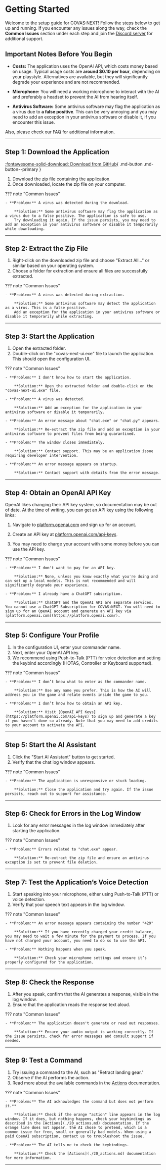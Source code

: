 # Getting Started

Welcome to the setup guide for COVAS:NEXT! Follow the steps below to get up and running. If you encounter any issues along the way, check the **Common Issues** section under each step and join the [Discord server](https://discord.gg/9c58jxVuAT) for additional support.

## Important Notes Before You Begin

- **Costs:** The application uses the OpenAI API, which costs money based on usage. Typical usage costs are **around $0.10 per hour**, depending on your playstyle. Alternatives are available, but they will significantly degrade your experience and are not recommended.

- **Microphone:** You will need a working microphone to interact with the AI and preferably a headset to prevent the AI from hearing itself.

- **Antivirus Software:** Some antivirus software may flag the application as a virus due to **a false positive**. This can be very annoying and you may need to add an exception in your antivirus software or disable it, if you encounter this issue.

Also, please check our [FAQ](./10_faq.md) for additional information.

---

## Step 1: Download the Application

[:fontawesome-solid-download: Download from GitHub](https://github.com/RatherRude/Elite-Dangerous-AI-Integration/releases/latest){ .md-button .md-button--primary }

1. Download the zip file containing the application.
2. Once downloaded, locate the zip file on your computer.

??? note "Common Issues"

    - **Problem:** A virus was detected during the download.

        **Solution:** Some antivirus software may flag the application as a virus due to a false positive. The application is safe to use.
        Try downloading it again. If the issue persists, you may need to add an exception in your antivirus software or disable it temporarily while downloading.

---

## Step 2: Extract the Zip File

1. Right-click on the downloaded zip file and choose "Extract All..." or similar based on your operating system.
2. Choose a folder for extraction and ensure all files are successfully extracted.

??? note "Common Issues"

    - **Problem:** A virus was detected during extraction.
    
        **Solution:** Some antivirus software may detect the application as a virus. This is a false positive.  
        Add an exception for the application in your antivirus software or disable it temporarily while extracting.

---

## Step 3: Start the Application

1. Open the extracted folder.
2. Double-click on the "covas-next-ui.exe" file to launch the application. This should open the configuration UI.

??? note "Common Issues"

    - **Problem:** I don't know how to start the application.
    
        **Solution:** Open the extracted folder and double-click on the "covas-next-ui.exe" file.

    - **Problem:** A virus was detected.
    
        **Solution:** Add an exception for the application in your antivirus software or disable it temporarily.

    - **Problem:** An error message about "chat.exe" or "chat.py" appears.

        **Solution:** Re-extract the zip file and add an exception in your antivirus software to prevent files from being quarantined.

    - **Problem:** The window closes immediately.
    
        **Solution:** Contact support. This may be an application issue requiring developer intervention.

    - **Problem:** An error message appears on startup.
    
        **Solution:** Contact support with details from the error message.


---

## Step 4: Obtain an OpenAI API Key

OpenAI likes changing their API key system, so documentation may be out of date. At the time of writing, you can get an API key using the following links:

1. Navigate to [platform.openai.com](https://platform.openai.com/) and sign up for an account.

2. Create an API key at [platform.openai.com/api-keys](https://platform.openai.com/api-keys). 

3. You may need to charge your account with some money before you can use the API key.

??? note "Common Issues"

    - **Problem:** I don't want to pay for an API key.
    
        **Solution:** None, unless you know exactly what you're doing and can set up a local models. This is not recommended and will significantly degrade your experience.
    
    - **Problem:** I already have a ChatGPT subscription.

        **Solution:** ChatGPT and the OpenAI API are separate services. You cannot use a ChatGPT Subscription for COVAS:NEXT. You will need to sign up for an OpenAI account and generate an API key via [platform.openai.com](https://platform.openai.com/).

---

## Step 5: Configure Your Profile

1. In the configuration UI, enter your commander name.
2. Next, enter your OpenAI API key.
3. We recommend using Push-to-Talk (PTT) for voice detection and setting the keybind accordingly (HOTAS, Controller or Keyboard supported).

??? note "Common Issues"

    - **Problem:** I don’t know what to enter as the commander name.
    
        **Solution:** Use any name you prefer. This is how the AI will address you in the game and relate events inside the game to you.

    - **Problem:** I don’t know how to obtain an API key.
    
        **Solution:** Visit [OpenAI API Keys](https://platform.openai.com/api-keys) to sign up and generate a key if you haven’t done so already. Note that you may need to add credits to your account to activate the API.

---

## Step 5: Start the AI Assistant

1. Click the "Start AI Assistant" button to get started.
2. Verify that the chat log window appears.

??? note "Common Issues"

    - **Problem:** The application is unresponsive or stuck loading.
    
        **Solution:** Close the application and try again. If the issue persists, reach out to support for assistance.

---

## Step 6: Check for Errors in the Log Window

1. Look for any error messages in the log window immediately after starting the application.

??? note "Common Issues"

    - **Problem:** Errors related to "chat.exe" appear.
    
        **Solution:** Re-extract the zip file and ensure an antivirus exception is set to prevent file deletion.

---

## Step 7: Test the Application’s Voice Detection

1. Start speaking into your microphone, either using Push-to-Talk (PTT) or voice detection.
2. Verify that your speech text appears in the log window.

??? note "Common Issues"

    - **Problem:** An error message appears containing the number "429"
        
        **Solution:** If you have recently charged your credit balance, you may need to wait a few minute for the payment to process. If you have not charged your account, you need to do so to use the API.

    - **Problem:** Nothing happens when you speak.
    
        **Solution:** Check your microphone settings and ensure it’s properly configured for the application.

---

## Step 8: Check the Response

1. After you speak, confirm that the AI generates a response, visible in the log window.
2. Ensure that the application reads the response text aloud.

??? note "Common Issues"

    - **Problem:** The application doesn't generate or read out responses.
    
        **Solution:** Ensure your audio output is working correctly. If the issue persists, check for error messages and consult support if needed.

---

## Step 9: Test a Command

1. Try issuing a command to the AI, such as "Retract landing gear."
2. Observe if the AI performs the action.
3. Read more about the available commands in the [Actions](./20_actions.md) documentation.

??? note "Common Issues"

    - **Problem:** The AI acknowledges the command but does not perform it.**
    
        **Solution:** Check if the orange "action" line appears in the log window. If it does, but nothing happens, check your keybindings as described in the [Actions](./20_actions.md) documentation. If the orange line does not appear, the AI chose to pretend, which is a common issue for free, small or generally bad models. When using a paid OpenAI subscription, contact us to troubleshoot the issue.

    - **Problem:** The AI tells me to check the keybindings.
    
        **Solution:** Check the [Actions](./20_actions.md) documentation for more information.

---
